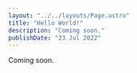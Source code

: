 ```yaml
---
layout: "../../layouts/Page.astro"
title: "Hello World!"
description: "Coming soon."
publishDate: "23 Jul 2022"
---
```


Coming soon.
